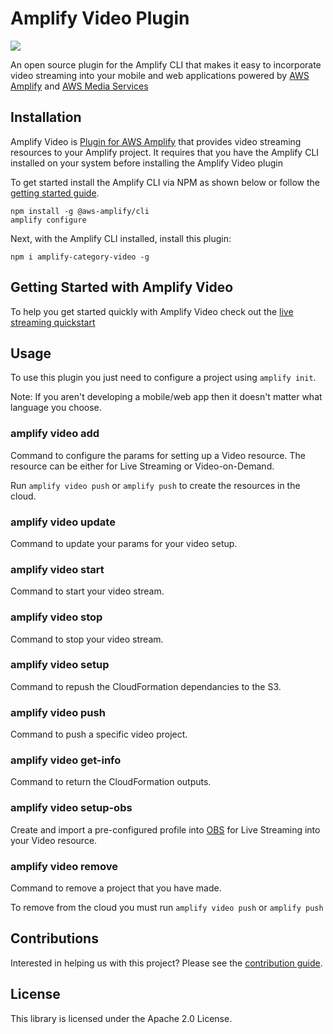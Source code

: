 # Amplify Video Plugin
<p>
  <a href="https://www.npmjs.com/package/amplify-category-video">
      <img src="https://img.shields.io/npm/v/amplify-category-video.svg" />
  </a>
</p>

An open source plugin for the Amplify CLI that makes it easy to incorporate video streaming into your mobile and web applications powered by [AWS Amplify](https://aws-amplify.github.io/) and [AWS Media Services](https://aws.amazon.com/media-services/)

## Installation

Amplify Video is [Plugin for AWS Amplify](https://aws-amplify.github.io/docs/cli-toolchain/plugins?sdk=js) that provides video streaming resources to your Amplify project. It requires that you have the Amplify CLI installed on your system before installing the Amplify Video plugin

To get started install the Amplify CLI via NPM as shown below or follow the [getting started guide](https://github.com/aws-amplify/amplify-cli/).


``` 
npm install -g @aws-amplify/cli
amplify configure
```

Next, with the Amplify CLI installed, install this plugin:

```
npm i amplify-category-video -g
```

## Getting Started with Amplify Video

To help you get started quickly with Amplify Video check out the [live streaming quickstart](live-quickstart.md)

## Usage

To use this plugin you just need to configure a project using `amplify init`.

Note: If you aren't developing a mobile/web app then it doesn't matter what language you choose.

### amplify video add

Command to configure the params for setting up a Video resource. The resource can be either for Live Streaming or Video-on-Demand. 

Run `amplify video push` or `amplify push` to create the resources in the cloud.

### amplify video update

Command to update your params for your video setup.

### amplify video start

Command to start your video stream.

### amplify video stop

Command to stop your video stream.

### amplify video setup

Command to repush the CloudFormation dependancies to the S3.

### amplify video push

Command to push a specific video project.

### amplify video get-info

Command to return the CloudFormation outputs.

### amplify video setup-obs

Create and import a pre-configured profile into [OBS](https://obsproject.com/) for Live Streaming into your Video resource.

### amplify video remove

Command to remove a project that you have made. 

To remove from the cloud you must run `amplify video push` or `amplify push`

## Contributions

Interested in helping us with this project? Please see the [contribution guide](CONTRIBUTING.md).

## License

This library is licensed under the Apache 2.0 License. 
